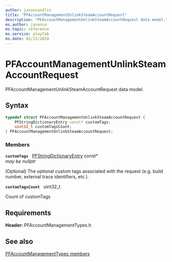 ```yaml
---
author: jasonsandlin
title: "PFAccountManagementUnlinkSteamAccountRequest"
description: "PFAccountManagementUnlinkSteamAccountRequest data model."
ms.author: jasonsa
ms.topic: reference
ms.service: playfab
ms.date: 02/22/2024
---
```


# PFAccountManagementUnlinkSteamAccountRequest  

PFAccountManagementUnlinkSteamAccountRequest data model.  

## Syntax  
  
```cpp
typedef struct PFAccountManagementUnlinkSteamAccountRequest {  
    PFStringDictionaryEntry const* customTags;  
    uint32_t customTagsCount;  
} PFAccountManagementUnlinkSteamAccountRequest;  
```
  
### Members  
  
**`customTags`** &nbsp; [PFStringDictionaryEntry](../../pftypes/structs/pfstringdictionaryentry.md) const*  
*may be nullptr*  
  
(Optional) The optional custom tags associated with the request (e.g. build number, external trace identifiers, etc.).
  
**`customTagsCount`** &nbsp; uint32_t  
  
Count of customTags
  
  
## Requirements  
  
**Header:** PFAccountManagementTypes.h
  
## See also  
[PFAccountManagementTypes members](../pfaccountmanagementtypes_members.md)  

  
  
